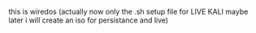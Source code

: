 this is wiredos (actually now only the .sh setup file for LIVE KALI maybe later i will create an iso for persistance and live)